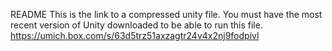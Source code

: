 README
This is the link to a compressed unity file.
You must have the most recent version of Unity downloaded to be able to run this file.
https://umich.box.com/s/63d5trz51axzagtr24v4x2nj9fodpivl

